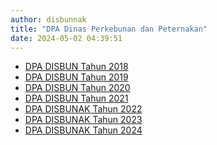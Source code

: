 ```yaml
---
author: disbunnak
title: "DPA Dinas Perkebunan dan Peternakan"
date: 2024-05-02 04:39:51
---
```

<ul>
<li><a href="https://drive.google.com/open?id=139IXVVAHd7eBZcDonrpgCwQSaNHkwGgz" target="_blank" rel="noopener">DPA DISBUN Tahun 2018</a></li>
<li><a href="https://drive.google.com/open?id=1pgOUSALY9Rlm9QSHzUhwWcN38WT8gz_a" target="_blank" rel="noopener">DPA DISBUN Tahun 2019</a></li>
<li><a href="https://drive.google.com/file/d/1J3I3T3VmC1DveV_9PwAyDnMq6jCyoZW6/view?usp=sharing" target="_blank" rel="noopener">DPA DISBUN Tahun 2020</a></li>
<li><a href="https://drive.google.com/file/d/1OFjQJuHCmBIzuvc9tNNrFHQE_r_oStLg/view?usp=sharing" target="_blank" rel="noopener">DPA DISBUN Tahun 2021</a></li>
<li><a href="https://drive.google.com/file/d/1geYVmJNKb9hiuL8KS1G56HT8IJzegi07/view?usp=share_link" target="_blank" rel="noopener">DPA DISBUNAK Tahun 2022</a></li>
<li><a href="https://drive.google.com/file/d/1cGqKHhK1tz21S8llyH0bmIFc1AQuc0wf/view?usp=share_link" target="_blank" rel="noopener">DPA DISBUNAK Tahun 2023</a></li>
<li><a href="https://drive.google.com/file/d/186ItlTEyv0riTKRWyZCUYxug3FWQT-Lg/view?usp=sharing" target="_blank" rel="noopener">DPA DISBUNAK Tahun 2024</a></li>
</ul>
